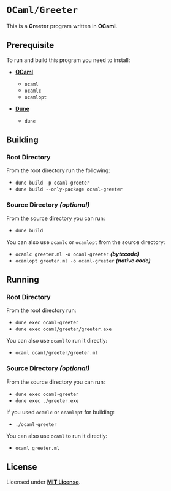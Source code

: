 # `OCaml/Greeter`

This is a **Greeter** program written in **OCaml**.

## Prerequisite

To run and build this program you need to install:

* [**OCaml**](https://ocaml.org/install)
  * `ocaml`
  * `ocamlc`
  * `ocamlopt`

* [**Dune**](https://dune.readthedocs.io/en/latest/quick-start.html)
  * `dune`

## Building

### Root Directory

From the root directory run the following:

* `dune build -p ocaml-greeter`
* `dune build --only-package ocaml-greeter`

### Source Directory _(optional)_

From the source directory you can run:

* `dune build`

You can also use `ocamlc` or `ocamlopt` from the source directory:

* `ocamlc greeter.ml -o ocaml-greeter` _**(bytecode)**_
* `ocamlopt greeter.ml -o ocaml-greeter` _**(native code)**_

## Running

### Root Directory

From the root directory run:

* `dune exec ocaml-greeter`
* `dune exec ocaml/greeter/greeter.exe`

You can also use `ocaml` to run it directly:

* `ocaml ocaml/greeter/greeter.ml`

### Source Directory _(optional)_

From the source directory you can run:

* `dune exec ocaml-greeter`
* `dune exec ./greeter.exe`

If you used `ocamlc` or `ocamlopt` for building:

* `./ocaml-greeter`

You can also use `ocaml` to run it directly:

* `ocaml greeter.ml`

## License

Licensed under [**MIT License**](https://github.com/altersabeh/codes/blob/main/LICENSE).

